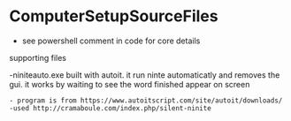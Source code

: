 # ComputerSetupSourceFiles

- see powershell comment in code for core details

supporting files

-niniteauto.exe
	built with autoit. it run ninte automaticatly and removes the gui. it works by waiting to see the word finished appear on screen
	
	- program is from https://www.autoitscript.com/site/autoit/downloads/
	-used http://cramaboule.com/index.php/silent-ninite
